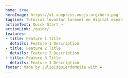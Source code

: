 ```yaml
---
home: true
heroImage: https://v1.vuepress.vuejs.org/hero.png
tagline: Tutorial levantar laravel en digital ocean
actionText: Quick Start →
actionLink: /guide/
features:
- title: Feature 1 Title
  details: Feature 1 Description
- title: Feature 2 Title
  details: Feature 2 Description
- title: Feature 3 Title
  details: Feature 3 Description
footer: Made by JulioIzquierdoMejia with ❤️
---
```

